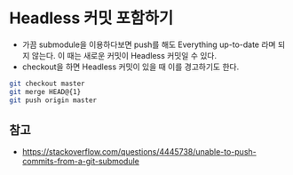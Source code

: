 # Headless 커밋 포함하기
* 가끔 submodule을 이용하다보면 push를 해도 Everything up-to-date 라며 되지 않는다. 이 때는 새로운 커밋이 Headless 커밋일 수 있다. 
* checkout을 하면 Headless 커밋이 있을 때 이를 경고하기도 한다. 

```bash
git checkout master
git merge HEAD@{1}
git push origin master
```

##  참고
* https://stackoverflow.com/questions/4445738/unable-to-push-commits-from-a-git-submodule